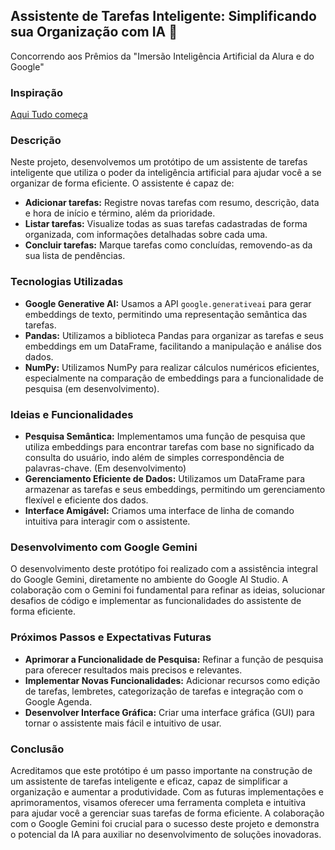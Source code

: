 ## Assistente de Tarefas Inteligente: Simplificando sua Organização com IA 🧠
Concorrendo aos Prêmios da "Imersão Inteligência Artificial da Alura e do Google"

### Inspiração
[Aqui Tudo começa](ComeçoDeTudo.md)

### Descrição

Neste projeto, desenvolvemos um protótipo de um assistente de tarefas inteligente que utiliza o poder da inteligência artificial para ajudar você a se organizar de forma eficiente. O assistente é capaz de:
*   **Adicionar tarefas:** Registre novas tarefas com resumo, descrição, data e hora de início e término, além da prioridade.
*   **Listar tarefas:** Visualize todas as suas tarefas cadastradas de forma organizada, com informações detalhadas sobre cada uma.
*   **Concluir tarefas:** Marque tarefas como concluídas, removendo-as da sua lista de pendências.

### Tecnologias Utilizadas

*   **Google Generative AI:** Usamos a API `google.generativeai` para gerar embeddings de texto, permitindo uma representação semântica das tarefas.
*   **Pandas:** Utilizamos a biblioteca Pandas para organizar as tarefas e seus embeddings em um DataFrame, facilitando a manipulação e análise dos dados.
*   **NumPy:**  Utilizamos NumPy para realizar cálculos numéricos eficientes, especialmente na comparação de embeddings para a funcionalidade de pesquisa (em desenvolvimento).

### Ideias e Funcionalidades

*   **Pesquisa Semântica:** Implementamos uma função de pesquisa que utiliza embeddings para encontrar tarefas com base no significado da consulta do usuário, indo além de simples correspondência de palavras-chave. (Em desenvolvimento)
*   **Gerenciamento Eficiente de Dados:** Utilizamos um DataFrame para armazenar as tarefas e seus embeddings, permitindo um gerenciamento flexível e eficiente dos dados.
*   **Interface Amigável:**  Criamos uma interface de linha de comando intuitiva para interagir com o assistente.

### Desenvolvimento com Google Gemini

O desenvolvimento deste protótipo foi realizado com a assistência integral do Google Gemini, diretamente no ambiente do Google AI Studio. A colaboração com o Gemini foi fundamental para refinar as ideias, solucionar desafios de código e implementar as funcionalidades do assistente de forma eficiente.

### Próximos Passos e Expectativas Futuras

*   **Aprimorar a Funcionalidade de Pesquisa:**  Refinar a função de pesquisa para oferecer resultados mais precisos e relevantes.
*   **Implementar Novas Funcionalidades:** Adicionar recursos como edição de tarefas, lembretes, categorização de tarefas e integração com o Google Agenda.
*   **Desenvolver Interface Gráfica:** Criar uma interface gráfica (GUI) para tornar o assistente mais fácil e intuitivo de usar.

### Conclusão

Acreditamos que este protótipo é um passo importante na construção de um assistente de tarefas inteligente e eficaz, capaz de simplificar a organização e aumentar a produtividade. Com as futuras implementações e aprimoramentos, visamos oferecer uma ferramenta completa e intuitiva para ajudar você a gerenciar suas tarefas de forma eficiente. A colaboração com o Google Gemini foi crucial para o sucesso deste projeto e demonstra o potencial da IA para auxiliar no desenvolvimento de soluções inovadoras.
